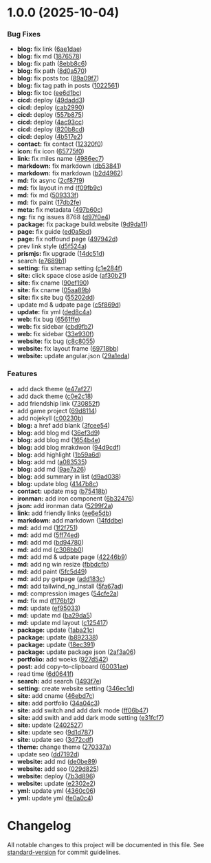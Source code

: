 # 1.0.0 (2025-10-04)


### Bug Fixes

* **blog:** fix link ([6ae1dae](https://github.com/mtwmt/mtwmt.github.io/commit/6ae1daedc203eab83313a7a4131b9612eed1a499))
* **blog:** fix md ([1876578](https://github.com/mtwmt/mtwmt.github.io/commit/18765786e6c3a6358576d88a4d5c78d92daf4aac))
* **blog:** fix path ([8ebb8c6](https://github.com/mtwmt/mtwmt.github.io/commit/8ebb8c62054a08ac229c12cb28f5b9b72bf8db3a))
* **blog:** fix path ([8d0a570](https://github.com/mtwmt/mtwmt.github.io/commit/8d0a57020f11c9dc6145df2977ceed561426f978))
* **blog:** fix posts toc ([89a09f7](https://github.com/mtwmt/mtwmt.github.io/commit/89a09f70c6d33c955a20c18f605a0923e747cbeb))
* **blog:** fix tag path in posts ([1022561](https://github.com/mtwmt/mtwmt.github.io/commit/10225618923c7ad8ee7eacdf577ffb77370872e0))
* **blog:** fix toc ([ee6d1bc](https://github.com/mtwmt/mtwmt.github.io/commit/ee6d1bc9722e8095fda5b6e90225eafb39f5aaa9))
* **cicd:** deploy ([49dadd3](https://github.com/mtwmt/mtwmt.github.io/commit/49dadd385fad43a26e4908450496c1e2c01cc362))
* **cicd:** deploy ([cab2990](https://github.com/mtwmt/mtwmt.github.io/commit/cab2990c826ca198c79aeba738d9d29126eceafe))
* **cicd:** deploy ([557b875](https://github.com/mtwmt/mtwmt.github.io/commit/557b87543f4a6156a451ee47dced1abd86779709))
* **cicd:** deploy ([4ac93cc](https://github.com/mtwmt/mtwmt.github.io/commit/4ac93ccd8bd0de00a50a282b640c4cc69e519006))
* **cicd:** deploy ([820b8cd](https://github.com/mtwmt/mtwmt.github.io/commit/820b8cdd2010cc11daf3b17e4e95a4c47840abd6))
* **cicd:** deploy ([4b517e2](https://github.com/mtwmt/mtwmt.github.io/commit/4b517e219151efab9764114b3ef82ab6724504ff))
* **contact:** fix contact ([12320f0](https://github.com/mtwmt/mtwmt.github.io/commit/12320f0fe5d1e00c7c6c0747faf28694a66aa29b))
* **icon:** fix icon ([65775f0](https://github.com/mtwmt/mtwmt.github.io/commit/65775f02ef6789c30977f8d5a4faeaaeae234740))
* **link:** fix miles name ([4986ec7](https://github.com/mtwmt/mtwmt.github.io/commit/4986ec729a8ba7ad149283364c805ace936a0c77))
* **markdown:** fix markdown ([db53841](https://github.com/mtwmt/mtwmt.github.io/commit/db53841ef950a43147d7fa32b5f63bb7db9cdf74))
* **markdown:** fix markdown ([b2d4962](https://github.com/mtwmt/mtwmt.github.io/commit/b2d4962d4bb9524c2a514b0f12f41313a69c3cf6))
* **md:** fix async ([2cf87f9](https://github.com/mtwmt/mtwmt.github.io/commit/2cf87f9f819e566082bd0c0959b3abb7d2f8913e))
* **md:** fix layout in md ([f09fb9c](https://github.com/mtwmt/mtwmt.github.io/commit/f09fb9c1459a638080c8157b35b8d7295f0aff65))
* **md:** fix md ([509333f](https://github.com/mtwmt/mtwmt.github.io/commit/509333fb9354a60d665b9a3c1943fd75b68c83a2))
* **md:** fix paint ([17db2fe](https://github.com/mtwmt/mtwmt.github.io/commit/17db2fea27c475f57dbe4509f031d19264ef9480))
* **meta:** fix metadata ([497b60c](https://github.com/mtwmt/mtwmt.github.io/commit/497b60c9c157ac972d832fb0c084c785c2405cd2))
* **ng:** fix ng issues 8768 ([d97f0e4](https://github.com/mtwmt/mtwmt.github.io/commit/d97f0e4d6f242d868a991e501ace9c93d6dd4cc5))
* **package:** fix package build:website ([9d9da11](https://github.com/mtwmt/mtwmt.github.io/commit/9d9da11096955c963c4403003f8ef57dd5147755))
* **page:** fix guide ([ed0a5bd](https://github.com/mtwmt/mtwmt.github.io/commit/ed0a5bd8d9eac3b83190981457f0fb99000da3e7))
* **page:** fix notfound page ([497942d](https://github.com/mtwmt/mtwmt.github.io/commit/497942dddb422085c4e8c52835b09f90c5be1272))
* prev link style ([d5f524a](https://github.com/mtwmt/mtwmt.github.io/commit/d5f524ac39b3e02756661acf6207e8c1c6885990))
* **prismjs:** fix upgrade ([14dc51d](https://github.com/mtwmt/mtwmt.github.io/commit/14dc51d0419dc37911a4b6354972cd38a693186f))
* search ([e7689b1](https://github.com/mtwmt/mtwmt.github.io/commit/e7689b1c367f8a8736b95c779bc97b059acb68cb))
* **setting:** fix sitemap setting ([c1e284f](https://github.com/mtwmt/mtwmt.github.io/commit/c1e284f9363d000db57fcf2d25a8169f3ed0028f))
* **site:** click space close aside ([af30b21](https://github.com/mtwmt/mtwmt.github.io/commit/af30b211c1fb7e715de9daf7ef74170e8d57c5ed))
* **site:** fix cname ([90ef190](https://github.com/mtwmt/mtwmt.github.io/commit/90ef190025829ea72d2e23fba992d77238e4084a))
* **site:** fix cname ([05aa89b](https://github.com/mtwmt/mtwmt.github.io/commit/05aa89b2bb827ff4696a1a758fcb51c13fa5caa5))
* **site:** fix site bug ([55202dd](https://github.com/mtwmt/mtwmt.github.io/commit/55202dda3fd3aaf4c7d224a9da30ef16b193b7fa))
* update md & udpate page ([c5f869d](https://github.com/mtwmt/mtwmt.github.io/commit/c5f869da06e54d0ac61b96802cd70083123475f2))
* **update:** fix yml ([ded8c4a](https://github.com/mtwmt/mtwmt.github.io/commit/ded8c4a2b19ea80aade70560e10efe97fd0905e9))
* **web:** fix bug ([6561ffe](https://github.com/mtwmt/mtwmt.github.io/commit/6561ffe45a4eb873a49dfd09637e94ef6ba4ae10))
* **web:** fix sidebar ([cbd9fb2](https://github.com/mtwmt/mtwmt.github.io/commit/cbd9fb231dbf5e0773d8abbd6fa61b49464a1747))
* **web:** fix sidebar ([33e930f](https://github.com/mtwmt/mtwmt.github.io/commit/33e930f8561f4ef3f9737035d93f9fa237e03ce3))
* **website:** fix bug ([c8c8055](https://github.com/mtwmt/mtwmt.github.io/commit/c8c8055c29a891aafdea5d47fce9ab7816b091dd))
* **website:** fix layout frame ([69718bb](https://github.com/mtwmt/mtwmt.github.io/commit/69718bbe2123eacac1e8a0ce111180f43eb9aed1))
* **website:** update angular.json ([29a1eda](https://github.com/mtwmt/mtwmt.github.io/commit/29a1eda0d0f1437694616ec68acd1f128755f81d))


### Features

* add dack theme ([e47af27](https://github.com/mtwmt/mtwmt.github.io/commit/e47af27499991c8545fc445d23c80aeddf1e9ca8))
* add dack theme ([c0e2c18](https://github.com/mtwmt/mtwmt.github.io/commit/c0e2c18691ae4608a310adf3d07ed685865dba45))
* add friendship link ([730852f](https://github.com/mtwmt/mtwmt.github.io/commit/730852f6375550ca0e2b743161a67e72a35a2fb3))
* add game project ([69d8114](https://github.com/mtwmt/mtwmt.github.io/commit/69d811464b96d0613f4f8aa9f9ca16077c8ee74c))
* add nojekyll ([c00230b](https://github.com/mtwmt/mtwmt.github.io/commit/c00230b66ca8d90db9faa4e94e955362b9be1f10))
* **blog:** a href add blank ([3fcee54](https://github.com/mtwmt/mtwmt.github.io/commit/3fcee545fe626e8ea33be25267f8d8e023b8ebd5))
* **blog:** add blog md ([36ef3d9](https://github.com/mtwmt/mtwmt.github.io/commit/36ef3d9244f7466c70e5524151de66bee069aa64))
* **blog:** add blog md ([1654b4e](https://github.com/mtwmt/mtwmt.github.io/commit/1654b4ee76b28463eb39c1a8ba584ee7cd003a62))
* **blog:** add blog mrakdwon ([94d9cdf](https://github.com/mtwmt/mtwmt.github.io/commit/94d9cdfb5bc60d92bb4dca089f64d80305cc8694))
* **blog:** add highlight ([1b59a6d](https://github.com/mtwmt/mtwmt.github.io/commit/1b59a6d1670ed2d5984f3b90b86efee089df9330))
* **blog:** add md ([a083535](https://github.com/mtwmt/mtwmt.github.io/commit/a0835359972d5718c56ee7ba9beebf1acd5d3e42))
* **blog:** add md ([9ae7a26](https://github.com/mtwmt/mtwmt.github.io/commit/9ae7a26f49e214bebddbe96979f1c3d8953f57bd))
* **blog:** add summary in list ([d9ad038](https://github.com/mtwmt/mtwmt.github.io/commit/d9ad0382cb682369248a7140eefeb200457ee7d3))
* **blog:** update blog ([4147b8c](https://github.com/mtwmt/mtwmt.github.io/commit/4147b8c48b02a1c76febbd3e4470eef4bbc5dbd9))
* **contact:** update msg ([b75418b](https://github.com/mtwmt/mtwmt.github.io/commit/b75418bb022c2489ec88460adb719c62707afc7f))
* **ironman:** add iron component ([6b32476](https://github.com/mtwmt/mtwmt.github.io/commit/6b32476d0597aae3c7ef7df39cae295da3589d1f))
* **json:** add ironman data ([5299f2a](https://github.com/mtwmt/mtwmt.github.io/commit/5299f2acecaba2c32160f517b25d70d882ac76b7))
* **link:** add friendly links ([ee6e5db](https://github.com/mtwmt/mtwmt.github.io/commit/ee6e5dbcd602119da68d87fb18dcd3404d86230a))
* **markdown:** add markdown ([14fddbe](https://github.com/mtwmt/mtwmt.github.io/commit/14fddbe20c7f1b209abecb5ed7ebc78f42879bf2))
* **md:** add md ([1f2f751](https://github.com/mtwmt/mtwmt.github.io/commit/1f2f7514758cb4944958e3749348d0dbfb791180))
* **md:** add md ([5ff74ed](https://github.com/mtwmt/mtwmt.github.io/commit/5ff74ed438c1b521bd5add48cd480fc678dd0545))
* **md:** add md ([bd94780](https://github.com/mtwmt/mtwmt.github.io/commit/bd94780b8c0152b93d5627945887090826cb4ce4))
* **md:** add md ([c308bb0](https://github.com/mtwmt/mtwmt.github.io/commit/c308bb0f0233c5e2e694fb9107f5e85063e6df9b))
* **md:** add md & udpate page ([42246b9](https://github.com/mtwmt/mtwmt.github.io/commit/42246b9908e344b0fbbbe62d0202d8419e5f7669))
* **md:** add ng win resize ([fbbdcfb](https://github.com/mtwmt/mtwmt.github.io/commit/fbbdcfbd56e9f68a04dd420b6167fd0bb5adb55f))
* **md:** add paint ([5fc5d49](https://github.com/mtwmt/mtwmt.github.io/commit/5fc5d49dacdedd4a7a271f030dcad526072dbc79))
* **md:** add py getpage ([add183c](https://github.com/mtwmt/mtwmt.github.io/commit/add183c4f4106e5ed36d36e3dded84bb572baf10))
* **md:** add tailwind_ng_install ([5fa67ad](https://github.com/mtwmt/mtwmt.github.io/commit/5fa67ad54a7a8211fe0dc896202690b2df9bcde2))
* **md:** compression images ([54cfe2a](https://github.com/mtwmt/mtwmt.github.io/commit/54cfe2a7582723e12e98b4b4283b82920c9612ac))
* **md:** fix md ([f176b12](https://github.com/mtwmt/mtwmt.github.io/commit/f176b129f372c7b33b8922732caf3b0a75b59d8b))
* **md:** update ([ef95033](https://github.com/mtwmt/mtwmt.github.io/commit/ef95033bb95d4b359c980a17b39d5b086e060499))
* **md:** update md ([ba29da5](https://github.com/mtwmt/mtwmt.github.io/commit/ba29da532e9e5081566f86a3059e2b64c33c5831))
* **md:** update md layout ([c125417](https://github.com/mtwmt/mtwmt.github.io/commit/c125417f13431642bb8d020985ce7f4158064ff2))
* **package:** update ([1aba21c](https://github.com/mtwmt/mtwmt.github.io/commit/1aba21c0c8f64e1912dda66b73c59ecf424ec104))
* **package:** update ([b892338](https://github.com/mtwmt/mtwmt.github.io/commit/b89233889a9ed63a4058e0421c39658f3b819476))
* **package:** update ([18ec391](https://github.com/mtwmt/mtwmt.github.io/commit/18ec391498520a06e49009d2864eca2bd7bc0bfb))
* **package:** update package json ([2af3a06](https://github.com/mtwmt/mtwmt.github.io/commit/2af3a063d2855a90b28fdf37600021e231d7e7d9))
* **portfolio:** add woeks ([927d542](https://github.com/mtwmt/mtwmt.github.io/commit/927d5423d6231e9888f30f7b03bbf7ccaddab4ab))
* **post:** add copy-to-clipboard ([60031ae](https://github.com/mtwmt/mtwmt.github.io/commit/60031ae17f396f6647e4367b4c101a4a86a5d2aa))
* read time ([6d0641f](https://github.com/mtwmt/mtwmt.github.io/commit/6d0641fd2b71f1ab2e89c592287f8206cde50923))
* **search:** add search ([1493f7e](https://github.com/mtwmt/mtwmt.github.io/commit/1493f7e1081495fae80a10607ef7d74d7c5014b0))
* **setting:** create website setting ([346ec1d](https://github.com/mtwmt/mtwmt.github.io/commit/346ec1d6c5a07a8696f05ff300e9e5588785864a))
* **site:** add cname ([46ebd7c](https://github.com/mtwmt/mtwmt.github.io/commit/46ebd7c96f5fe8ef355ba2ba0ec8e08e78e60ee9))
* **site:** add portfolio ([34a04c3](https://github.com/mtwmt/mtwmt.github.io/commit/34a04c37dcf56dc9c73af684a9229f79377d11b1))
* **site:** add switch and add dark mode ([ff06b47](https://github.com/mtwmt/mtwmt.github.io/commit/ff06b471b3e98a73ac73715cccfb108b45b3fa63))
* **site:** add swith and add dark mode setting ([e31fcf7](https://github.com/mtwmt/mtwmt.github.io/commit/e31fcf7c94fb1d7bceb3bc7d737d8b97651f7773))
* **site:** update ([2402527](https://github.com/mtwmt/mtwmt.github.io/commit/24025275a31d0df18be70e527ce06e4b2a425fe4))
* **site:** update seo ([9d1d787](https://github.com/mtwmt/mtwmt.github.io/commit/9d1d7870921caf5e8a4d310cb7e823d789d72b48))
* **site:** update seo ([3d72cdf](https://github.com/mtwmt/mtwmt.github.io/commit/3d72cdf3f301d38a090ecfda8ff2f26d7f2000c0))
* **theme:** change theme ([270337a](https://github.com/mtwmt/mtwmt.github.io/commit/270337a94f262e92b9c3cee0857c6d798b46f845))
* update seo ([dd7192d](https://github.com/mtwmt/mtwmt.github.io/commit/dd7192d47662883ac1d8f8dcea8d9255b314fe72))
* **website:** add md ([de0be89](https://github.com/mtwmt/mtwmt.github.io/commit/de0be896af33c1756114dc4eef2f7081ed0944f0))
* **website:** add seo ([029d825](https://github.com/mtwmt/mtwmt.github.io/commit/029d825c3713c05c068958be0ed54b5262b1bf1d))
* **website:** deploy ([7b3d896](https://github.com/mtwmt/mtwmt.github.io/commit/7b3d8969e3f72b43a3cd1b51b068be6dabea1f27))
* **website:** update ([e2302e2](https://github.com/mtwmt/mtwmt.github.io/commit/e2302e20e71f57870c8d7b0bc1339d72d766582b))
* **yml:** update yml ([4360c06](https://github.com/mtwmt/mtwmt.github.io/commit/4360c06ddfae041f09a80f00b6a3a465266a627a))
* **yml:** update yml ([fe0a0c4](https://github.com/mtwmt/mtwmt.github.io/commit/fe0a0c42c56a1cdfdd3d33b5b9a62373d7b2217a))

# Changelog

All notable changes to this project will be documented in this file. See [standard-version](https://github.com/conventional-changelog/standard-version) for commit guidelines.
